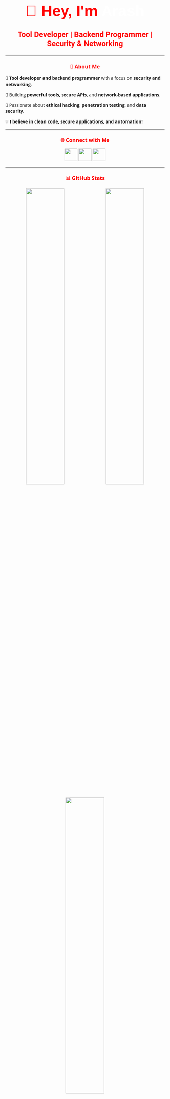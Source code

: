 <head>
  <link href="https://fonts.googleapis.com/css2?family=Roboto:wght@400;500;700&family=Poppins:wght@400;500;700&family=Open+Sans:wght@400;600&family=Montserrat:wght@400;600&display=swap" rel="stylesheet">
</head>

<body style="font-family: 'Open Sans', sans-serif;">
  <h1 align="center" style="color:#FF0000; font-size: 3rem; font-family: 'Poppins', sans-serif; transition: all 0.3s ease;">👋 Hey, I'm <span style="color:#FFFFFF;">Arash</span></h1>
  <h3 align="center" style="color:#FF0000; font-size: 1.5rem; font-family: 'Roboto', sans-serif;">Tool Developer | Backend Programmer | Security & Networking</h3>

  <hr>

  <h3 align="center" style="color:#FF0000;">🚀 About Me</h3>
  <p>🔹 <strong>Tool developer and backend programmer</strong> with a focus on <strong>security and networking</strong>.</p>
  <p>🔹 Building <strong>powerful tools, secure APIs</strong>, and <strong>network-based applications</strong>.</p>
  <p>🔹 Passionate about <strong>ethical hacking</strong>, <strong>penetration testing</strong>, and <strong>data security</strong>.</p>
  <p>💡 <strong>I believe in clean code, secure applications, and automation!</strong></p>

  <hr>

  <h3 align="center" style="color:#FF0000;">🌐 Connect with Me</h3>
  <p align="center">
    <a href="https://github.com/Yami-no-Mi"><img src="https://img.shields.io/badge/GitHub-000000?style=for-the-badge&logo=github&logoColor=white" height="40" width="auto"></a>
    <a href="https://www.linkedin.com/in/arash-yadi-b29046342/"><img src="https://img.shields.io/badge/LinkedIn-0A66C2?style=for-the-badge&logo=linkedin&logoColor=white" height="40" width="auto"></a>
    <a href="https://t.me/triangle_company_official"><img src="https://img.shields.io/badge/Telegram-26A5E4?style=for-the-badge&logo=telegram&logoColor=white" height="40" width="auto"></a>
  </p>

  <hr>

  <h3 align="center" style="color:#FF0000;">📊 GitHub Stats</h3>
  <p align="center">
    <img src="https://github-readme-stats.vercel.app/api?username=Yami-no-Mi&show_icons=true&theme=dark&bg_color=000000&title_color=FF0000&icon_color=FFCC00&text_color=FFFFFF" width="49%">
    <img src="https://github-readme-streak-stats.herokuapp.com/?user=Yami-no-Mi&theme=dark&background=000000&ring=FF0000&fire=FFCC00&currStreakLabel=FFCC00" width="49%">
  </p>
  <p align="center">
    <img src="https://github-readme-stats.vercel.app/api/top-langs/?username=Yami-no-Mi&layout=compact&theme=dark&bg_color=000000&title_color=FF0000&text_color=FFFFFF" width="49%">
  </p>

  <hr>

  <h3 align="center" style="color:#FF0000;">🛠 Tech Stack</h3>
  <h4 align="center" style="font-family: 'Poppins', sans-serif;">Programming & Backend</h4>
  <p align="center">
    <img src="https://img.shields.io/badge/Python-306998?style=for-the-badge&logo=python&logoColor=white" height="40">
    <img src="https://img.shields.io/badge/JavaScript-F7DF1E?style=for-the-badge&logo=javascript&logoColor=black" height="40">
    <img src="https://img.shields.io/badge/Node.js-339933?style=for-the-badge&logo=node.js&logoColor=white" height="40">
  </p>

  <h4 align="center" style="font-family: 'Poppins', sans-serif;">Security & Networking</h4>
  <p align="center">
    <img src="https://img.shields.io/badge/Linux-FCC624?style=for-the-badge&logo=linux&logoColor=black" height="40">
    <img src="https://img.shields.io/badge/Pentesting-9B9B9B?style=for-the-badge&logo=kali-linux&logoColor=white" height="40">
    <img src="https://img.shields.io/badge/Networking-1E72B1?style=for-the-badge&logo=cisco&logoColor=white" height="40">
    <img src="https://img.shields.io/badge/Ethical_Hacking-FF0000?style=for-the-badge&logo=hack-the-box&logoColor=white" height="40">
  </p>

  <h4 align="center" style="font-family: 'Poppins', sans-serif;">Databases & DevOps</h4>
  <p align="center">
    <img src="https://img.shields.io/badge/PostgreSQL-336791?style=for-the-badge&logo=postgresql&logoColor=white" height="40">
    <img src="https://img.shields.io/badge/Docker-2496ED?style=for-the-badge&logo=docker&logoColor=white" height="40">
    <img src="https://img.shields.io/badge/Nginx-009639?style=for-the-badge&logo=nginx&logoColor=white" height="40">
  </p>

  <hr>

  <h3 align="center" style="color:#FF0000;">🔥 Latest Projects</h3>
  <p>🚀 <strong><a href="https://github.com/Yami-no-Mi/CyberWatch">CyberWatch</a></strong> – Advanced Security Toolkit for Log Analysis, Server Hardening, and Intrusion Detection </p>
  <p>📡 <strong><a href="https://github.com/Yami-no-Mi/DNS-Changer">DNS Changer Tool</a></strong> – This tool allows you to easily change and manage your DNS settings on Windows </p>

  <hr>

  <p align="center">🔥 <strong>Always hacking, always learning, always building.</strong> 🚀</p>
</body>
